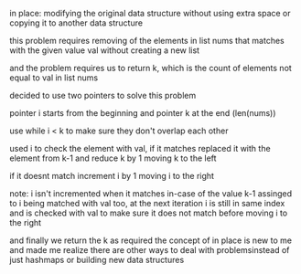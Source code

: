 in place:
modifying the original data structure without using extra space or copying it to another data structure

this problem requires removing of the elements in list nums that matches with the given value val
without creating a new list

and the problem requires us to return k, which is the count of elements not equal to val in list nums

decided to use two pointers to solve this problem

pointer i starts from the beginning and pointer k at the end (len(nums))

use while i < k to make sure they don't overlap each other

used i to check the element with val, if it matches
replaced it with the element from k-1
and reduce k by 1 moving k to the left

if it doesnt match increment i by 1 moving i to the right

note: 
i isn't incremented when it matches in-case of the value k-1 assinged to i being matched with val too,
at the next iteration i is still in same index and is checked with val to make sure it does not match 
before moving i to the right

and finally we return the k as required
the concept of in place is new to me and made me realize there are other ways to deal with problemsinstead of just hashmaps or building new data structures 